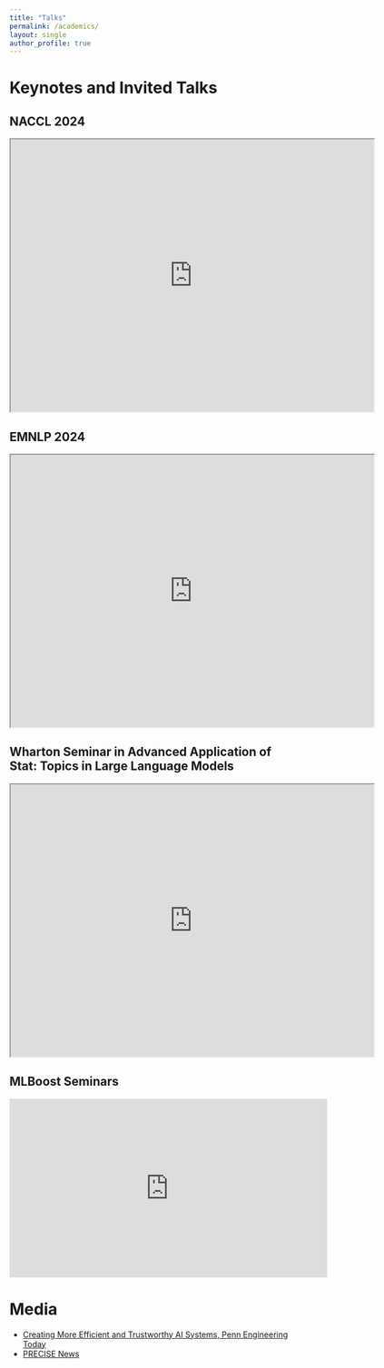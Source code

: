 ```yaml
---
title: "Talks"
permalink: /academics/
layout: single
author_profile: true
---
```


# Keynotes and Invited Talks

## NACCL 2024
<iframe src="https://drive.google.com/file/d/1f2AgDSBX6EXl2JMxs00FmargEM6zarF8/preview" width="640" height="480" allow="autoplay"></iframe>

## EMNLP 2024
<iframe src="https://drive.google.com/file/d/1BMdIPpYB4JSPAN-UUAb--NINiyEQZVxT/preview" width="640" height="480" allow="autoplay"></iframe>

## Wharton Seminar in Advanced Application of Stat: Topics in Large Language Models
<iframe src="https://drive.google.com/file/d/1MpnPC8jDopK9RSvYt8agapXYtkxyGCWC/preview" width="640" height="480" allow="autoplay"></iframe>

## MLBoost Seminars 
<iframe width="560" height="315" src="https://www.youtube.com/embed/JnWXebWUEg4?si=mP90QtlvQwZ0xtMF" title="YouTube video player" frameborder="0" allow="accelerometer; autoplay; clipboard-write; encrypted-media; gyroscope; picture-in-picture; web-share" referrerpolicy="strict-origin-when-cross-origin" allowfullscreen></iframe>


# Media

- [Creating More Efficient and Trustworthy AI Systems, Penn Engineering Today](https://blog.seas.upenn.edu/creating-more-efficient-and-trustworthy-ai-systems/)
- [PRECISE News](https://precise.seas.upenn.edu/news/20211110-xiayan-ji-and-shuo-li-selected-one-finalists-2021-wells-fargo-campus-analytics)
